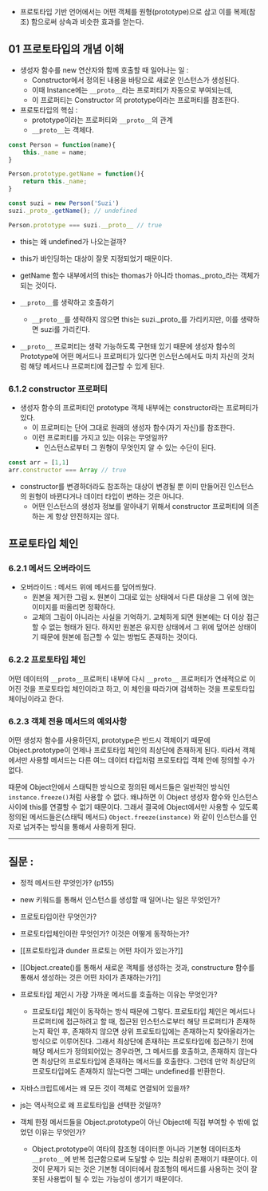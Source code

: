 - 프로토타입 기반 언어에서는 어떤 객체를 원형(prototype)으로 삼고 이를 복제(참조) 함으로써 상속과 비슷한 효과를 얻는다. 


## 01 프로토타입의 개념 이해 

- 생성자 함수를 new 연산자와 함께 호출할 때 일어나는 일 : 
	- Constructor에서 정의된 내용을 바탕으로 새로운 인스턴스가 생성된다. 
	- 이때 Instance에는 `__proto__`라는 프로퍼티가 자동으로 부여되는데, 
	- 이 프로퍼티는 Constructor 의 prototype이라는 프로퍼티를 참조한다. 
- 프로토타입의 핵심 : 
	- prototype이라는 프로퍼티와 `__proto__`의 관계 
	- `__proto__`는 객체다.

```javascript
const Person = function(name){
	this._name = name;
}

Person.prototype.getName = function(){
	return this._name;
}

const suzi = new Person('Suzi')
suzi._proto_.getName(); // undefined

Person.prototype === suzi.__proto__ // true
```

- this는 왜 undefined가 나오는걸까? 
- this가 바인딩하는 대상이 잘못 지정되었기 때문이다. 
- getName 함수 내부에서의 this는 thomas가 아니라 thomas._proto_라는 객체가 되는 것이다. 

- `__proto__`를 생략하고 호출하기 
	-  `__proto__`를 생략하지 않으면 this는 suzi._proto_를 가리키지만, 이를 생략하면 suzi를 가리킨다. 

- `__proto__` 프로퍼티는 생략 가능하도록 구현돼 있기 때문에 생성자 함수의 Prototype에 어떤 메서드나 프로퍼티가 있다면 인스턴스에서도 마치 자신의 것처럼 해당 메서드나 프로퍼티에 접근할 수 있게 된다. 

### 6.1.2 constructor 프로퍼티 

- 생성자 함수의 프로퍼티인 prototype 객체 내부에는 constructor라는 프로퍼티가 있다. 
	- 이 프로퍼티는 단어 그대로 원래의 생성자 함수(자기 자신)를 참조한다. 
	- 이런 프로퍼티를 가지고 있는 이유는 무엇일까? 
		- 인스턴스로부터 그 원형이 무엇인지 알 수 있는 수단이 된다. 
	
```javascript
const arr = [1,1]
arr.constructor === Array // true 
```

- constructor를 변경하더라도 참조하는 대상이 변경될 뿐 이미 만들어진 인스턴스의 원형이 바뀐다거나 데이터 타입이 변하는 것은 아니다. 
	- 어떤 인스턴스의 생성자 정보를 알아내기 위해서 constructor 프로퍼티에 의존하는 게 항상 안전하지는 않다. 


## 프로토타입 체인 

### 6.2.1 메서드 오버라이드 

- 오버라이드 : 메서드 위에 메서드를 덮어씌웠다. 
	- 원본을 제거한 그림 x. 원본이 그대로 있는 상태에서 다른 대상을 그 위에 얹는 이미지를 떠올리면 정확하다. 
	- 교체의 그림이 아니라는 사실을 기억하기. 교체하게 되면 원본에는 더 이상 접근할 수 없는 형태가 된다. 하지만 원본은 유지한 상태에서 그 위에 덮어쓴 상태이기 때문에 원본에 접근할 수 있는 방법도 존재하는 것이다. 

### 6.2.2 프로토타입 체인 

어떤 데이터의 `__proto__`프로퍼티 내부에 다시 `__proto__` 프로퍼티가 연쇄적으로 이어진 것을 프로토타입 체인이라고 하고, 이 체인을 따라가며 검색하는 것을 프로토타입 체이닝이라고 한다. 


### 6.2.3 객체 전용 메서드의 예외사항 

어떤 생성자 함수를 사용하던지, prototype은 반드시 객체이기 때문에 Object.prototype이 언제나 프로토타입 체인의 최상단에 존재하게 된다. 따라서 객체에서만 사용할 메서드는 다른 여느 데이터 타입처럼 프로토타입 객체 안에 정의할 수가 없다. 

때문에 Object안에서 스태틱한 방식으로 정의된 메서드들은 일반적인 방식인 `instance.freeze()`처럼 사용할 수 없다. 왜냐하면 이 Object 생성자 함수와 인스턴스 사이에 this를 연결할 수 없기 때문이다. 그래서 결국에 Object에서만 사용할 수 있도록 정의된 메서드들은(스태틱 메서드) `Object.freeze(instance)` 와 같이 인스턴스를 인자로 넘겨주는 방식을 통해서 사용하게 된다. 


---

## 질문 : 

- 정적 메서드란 무엇인가? (p155)
- new 키워드를 통해서 인스턴스를 생성할 때 일어나는 일은 무엇인가? 
- 프로토타입이란 무엇인가? 
- 프로토타입체인이란 무엇인가? 이것은 어떻게 동작하는가? 
- [[프로토타입과 dunder 프로토는 어떤 차이가 있는가?]]
- [[Object.create()를 통해서 새로운 객체를 생성하는 것과, constructure 함수를 통해서 생성하는 것은 어떤 차이가 존재하는가?]] 
- 프로토타입 체인시 가장 가까운 메서드를 호출하는 이유는 무엇인가? 
	- 프로토타입 체인이 동작하는 방식 때문에 그렇다. 프로토타입 체인은 메서드나 프로퍼티에 접근하려고 할 때, 접근된 인스턴스로부터 해당 프로퍼티가 존재하는지 확인 후, 존재하지 않으면 상위 프로토타입에는 존재하는지 찾아올라가는 방식으로 이루어진다. 그래서 최상단에 존재하는 프로토타입에 접근하기 전에 해당 메서드가 정의되어있는 경우라면, 그 메서드를 호출하고, 존재하지 않는다면 최상단의 프로토타입에 존재하는 메서드를 호출한다. 그런데 만약 최상단의 프로토타입에도 존재하지 않는다면 그때는 undefined를 반환한다. 

- 자바스크립트에서는 왜 모든 것이 객체로 연결되어 있을까? 
- js는 역사적으로 왜 프로토타입을 선택한 것일까? 
- 객체 한정 메서드들을 Object.prototype이 아닌 Object에 직접 부여할 수 밖에 없었던 이유는 무엇인가? 
	- Object.prototype이 여타의 참조형 데이터뿐 아니라 기본형 데이터조차 `__proto__`에 반복 접근함으로써 도달할 수 있는 최상위 존재이기 때문이다. 이것이 문제가 되는 것은 기본형 데이터에서 참조형의 메서드를 사용하는 것이 잘못된 사용법이 될 수 있는 가능성이 생기기 때문이다. 
